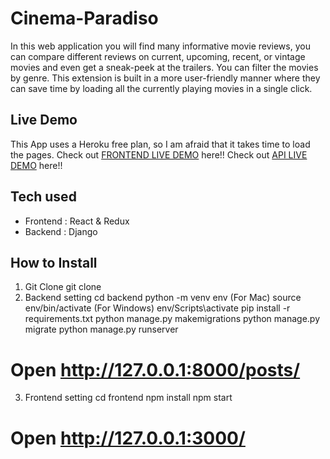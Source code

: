# Cinema-Paradiso


In this web application you will find many informative movie reviews,
you can compare different reviews on current, upcoming, recent, or
vintage movies and even get a sneak-peek at the trailers. You can filter
the movies by genre. This extension is built in a more user-friendly
manner where they can save time by loading all the currently playing
movies in a single click.

## Live Demo
This App uses a Heroku free plan, so I am afraid that it takes time to load the pages.
Check out [FRONTEND LIVE DEMO](https://cinemaparadisofrontend.coreytkaren.repl.co/) here!!
Check out [API LIVE DEMO](https://cinemaparadisobackend.coreytkaren.repl.co) here!!
## Tech used
* Frontend : React & Redux
* Backend : Django

## How to Install
1. Git Clone
git clone 
2. Backend setting
cd backend
python -m venv env
(For Mac) source env/bin/activate
(For Windows) env/Scripts\activate
pip install -r requirements.txt
python manage.py makemigrations
python manage.py migrate
python manage.py runserver
# Open http://127.0.0.1:8000/posts/

3. Frontend setting
cd frontend
npm install
npm start
# Open http://127.0.0.1:3000/
